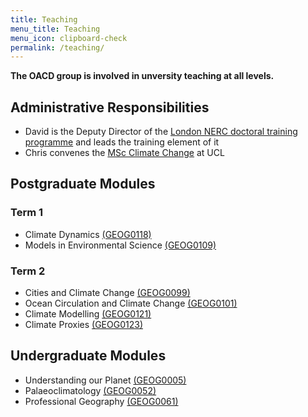 ```yaml
---
title: Teaching
menu_title: Teaching
menu_icon: clipboard-check
permalink: /teaching/
---
```


**The OACD group is involved in unversity teaching at all levels.**

## Administrative Responsibilities
- David is the Deputy Director of the [London NERC doctoral training programme](https://london-nerc-dtp.org/) and leads the training element of it
- Chris convenes the [MSc Climate Change](https://www.ucl.ac.uk/prospective-students/graduate/taught-degrees/climate-change-msc) at UCL

## Postgraduate Modules
### Term 1
- Climate Dynamics [(GEOG0118)](https://www.ucl.ac.uk/module-catalogue/modules/GEOG0118)
- Models in Environmental Science [(GEOG0109)](https://www.ucl.ac.uk/module-catalogue/modules/GEOG0109)
### Term 2
- Cities and Climate Change [(GEOG0099)](https://www.ucl.ac.uk/module-catalogue/modules/GEOG0099)
- Ocean Circulation and Climate Change [(GEOG0101)](https://www.ucl.ac.uk/module-catalogue/modules/GEOG0101)
- Climate Modelling [(GEOG0121)](https://www.ucl.ac.uk/module-catalogue/modules/GEOG0121)
- Climate Proxies [(GEOG0123)](https://www.ucl.ac.uk/module-catalogue/modules/GEOG0123)

## Undergraduate Modules
- Understanding our Planet [(GEOG0005)](http://www.ucl.ac.uk/module-catalogue/modules/GEOG0005)
- Palaeoclimatology [(GEOG0052)](http://www.ucl.ac.uk/module-catalogue/modules/GEOG0052)
- Professional Geography [(GEOG0061)](http://www.ucl.ac.uk/module-catalogue/modules/GEOG0061)

